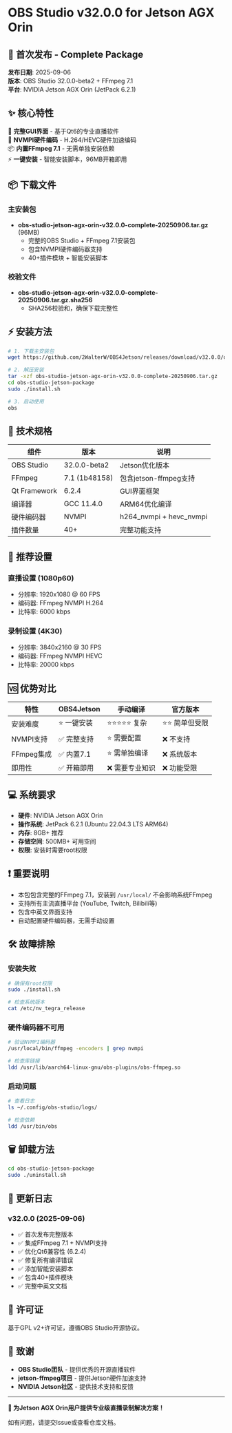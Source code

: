 # OBS Studio v32.0.0 for Jetson AGX Orin

## 🎉 首次发布 - Complete Package

**发布日期**: 2025-09-06  
**版本**: OBS Studio 32.0.0-beta2 + FFmpeg 7.1  
**平台**: NVIDIA Jetson AGX Orin (JetPack 6.2.1)

## ✨ 核心特性

🎯 **完整GUI界面** - 基于Qt6的专业直播软件  
🚀 **NVMPI硬件编码** - H.264/HEVC硬件加速编码  
📦 **内置FFmpeg 7.1** - 无需单独安装依赖  
⚡ **一键安装** - 智能安装脚本，96MB开箱即用  

## 📦 下载文件

### 主安装包
- **obs-studio-jetson-agx-orin-v32.0.0-complete-20250906.tar.gz** (96MB)
  - 完整的OBS Studio + FFmpeg 7.1安装包
  - 包含NVMPI硬件编码器支持
  - 40+插件模块 + 智能安装脚本

### 校验文件
- **obs-studio-jetson-agx-orin-v32.0.0-complete-20250906.tar.gz.sha256**
  - SHA256校验和，确保下载完整性

## ⚡ 安装方法

```bash
# 1. 下载主安装包
wget https://github.com/2WalterW/OBS4Jetson/releases/download/v32.0.0/obs-studio-jetson-agx-orin-v32.0.0-complete-20250906.tar.gz

# 2. 解压安装
tar -xzf obs-studio-jetson-agx-orin-v32.0.0-complete-20250906.tar.gz
cd obs-studio-jetson-package
sudo ./install.sh

# 3. 启动使用
obs
```

## 🔧 技术规格

| 组件 | 版本 | 说明 |
|------|------|------|
| OBS Studio | 32.0.0-beta2 | Jetson优化版本 |
| FFmpeg | 7.1 (1b48158) | 包含jetson-ffmpeg支持 |
| Qt Framework | 6.2.4 | GUI界面框架 |
| 编译器 | GCC 11.4.0 | ARM64优化编译 |
| 硬件编码器 | NVMPI | h264_nvmpi + hevc_nvmpi |
| 插件数量 | 40+ | 完整功能支持 |

## 🎯 推荐设置

### 直播设置 (1080p60)
- 分辨率: 1920x1080 @ 60 FPS
- 编码器: FFmpeg NVMPI H.264
- 比特率: 6000 kbps

### 录制设置 (4K30)
- 分辨率: 3840x2160 @ 30 FPS  
- 编码器: FFmpeg NVMPI HEVC
- 比特率: 20000 kbps

## 🆚 优势对比

| 特性 | OBS4Jetson | 手动编译 | 官方版本 |
|------|------------|----------|----------|
| 安装难度 | ⭐ 一键安装 | ⭐⭐⭐⭐⭐ 复杂 | ⭐⭐ 简单但受限 |
| NVMPI支持 | ✅ 完整支持 | ⭐ 需要配置 | ❌ 不支持 |
| FFmpeg集成 | ✅ 内置7.1 | ⭐ 需单独编译 | ❌ 系统版本 |
| 即用性 | ✅ 开箱即用 | ❌ 需要专业知识 | ❌ 功能受限 |

## 💻 系统要求

- **硬件**: NVIDIA Jetson AGX Orin
- **操作系统**: JetPack 6.2.1 (Ubuntu 22.04.3 LTS ARM64)
- **内存**: 8GB+ 推荐
- **存储空间**: 500MB+ 可用空间
- **权限**: 安装时需要root权限

## ❗ 重要说明

- 本包包含完整的FFmpeg 7.1，安装到 `/usr/local/` 不会影响系统FFmpeg
- 支持所有主流直播平台 (YouTube, Twitch, Bilibili等)
- 包含中英文界面支持
- 自动配置硬件编码器，无需手动设置

## 🛠️ 故障排除

### 安装失败
```bash
# 确保有root权限
sudo ./install.sh

# 检查系统版本
cat /etc/nv_tegra_release
```

### 硬件编码器不可用
```bash
# 验证NVMPI编码器
/usr/local/bin/ffmpeg -encoders | grep nvmpi

# 检查库链接
ldd /usr/lib/aarch64-linux-gnu/obs-plugins/obs-ffmpeg.so
```

### 启动问题
```bash
# 查看日志
ls ~/.config/obs-studio/logs/

# 检查依赖
ldd /usr/bin/obs
```

## 🗑️ 卸载方法

```bash
cd obs-studio-jetson-package
sudo ./uninstall.sh
```

## 📝 更新日志

### v32.0.0 (2025-09-06)
- ✅ 首次发布完整版本
- ✅ 集成FFmpeg 7.1 + NVMPI支持
- ✅ 优化Qt6兼容性 (6.2.4)
- ✅ 修复所有编译错误
- ✅ 添加智能安装脚本
- ✅ 包含40+插件模块
- ✅ 完整中英文文档

## 📄 许可证

基于GPL v2+许可证，遵循OBS Studio开源协议。

## 🙏 致谢

- **OBS Studio团队** - 提供优秀的开源直播软件
- **jetson-ffmpeg项目** - 提供Jetson硬件加速支持  
- **NVIDIA Jetson社区** - 提供技术支持和反馈

---

**🎉 为Jetson AGX Orin用户提供专业级直播录制解决方案！**

如有问题，请提交Issue或查看仓库文档。